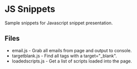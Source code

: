 # JS Snippets

Sample snippets for Javascript snippet presentation.

## Files
- email.js - Grab all emails from page and output to console.
- targetblank.js - Find all tags with a target="_blank".
- loadedscripts.js - Get a list of scripts loaded into the page.